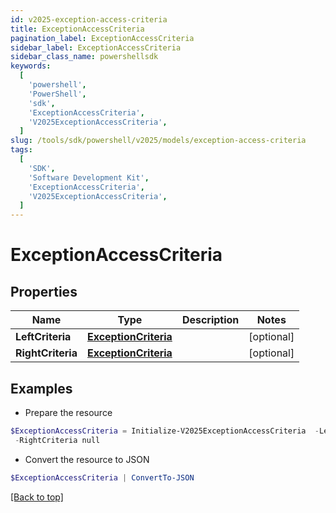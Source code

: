 ```yaml
---
id: v2025-exception-access-criteria
title: ExceptionAccessCriteria
pagination_label: ExceptionAccessCriteria
sidebar_label: ExceptionAccessCriteria
sidebar_class_name: powershellsdk
keywords:
  [
    'powershell',
    'PowerShell',
    'sdk',
    'ExceptionAccessCriteria',
    'V2025ExceptionAccessCriteria',
  ]
slug: /tools/sdk/powershell/v2025/models/exception-access-criteria
tags:
  [
    'SDK',
    'Software Development Kit',
    'ExceptionAccessCriteria',
    'V2025ExceptionAccessCriteria',
  ]
---
```


# ExceptionAccessCriteria

## Properties

| Name | Type | Description | Notes |
| --- | --- | --- | --- |
| **LeftCriteria** | [**ExceptionCriteria**](exception-criteria) |  | [optional] |
| **RightCriteria** | [**ExceptionCriteria**](exception-criteria) |  | [optional] |

## Examples

- Prepare the resource

```powershell
$ExceptionAccessCriteria = Initialize-V2025ExceptionAccessCriteria  -LeftCriteria null `
 -RightCriteria null
```

- Convert the resource to JSON

```powershell
$ExceptionAccessCriteria | ConvertTo-JSON
```

[[Back to top]](#)
